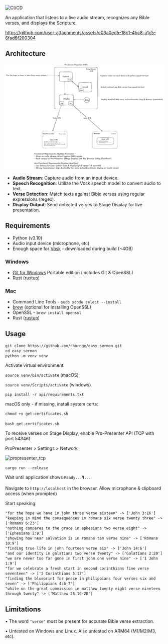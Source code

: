 ![CI/CD](https://github.com/chornge/easy_sermon/actions/workflows/build.yml/badge.svg?branch=main)

An application that listens to a live audio stream, recognizes any Bible verses, and displays the Scripture.

https://github.com/user-attachments/assets/c03a0ed5-18c1-4bc8-a1c5-6fad6f200304

## Architecture

![Design Doc](design_doc.excalidraw.png)

- **Audio Stream**: Capture audio from an input device.
- **Speech Recognition**: Utilize the Vosk speech model to convert audio to text.
- **Verse Detection**: Match texts against Bible verses using regular expressions (regex).
- **Display Output**: Send detected verses to Stage Display for live presentation.

## Requirements

- Python (v3.10)
- Audio input device (microphone, etc)
- Enough space for [Vosk](https://alphacephei.com/vosk/models) - downloaded during build (~4GB)

### Windows

- [Git for Windows](https://git-scm.com/downloads/win) Portable edition (includes Git & OpenSSL)
- Rust ([rustup](https://rustup.rs/))

### Mac

- Command Line Tools - `sudo xcode select --install`
- [brew](https://brew.sh) (optional for installing OpenSSL)
- OpenSSL - `brew install openssl`
- Rust ([rustup](https://rustup.rs/))

## Usage

```
git clone https://github.com/chornge/easy_sermon.git
cd easy_sermon
python -m venv venv
```

Activate virtual environment:

`source venv/bin/activate` (macOS)

`source venv/Scripts/activate` (windows)

```
pip install -r api/requirements.txt
```

macOS only - if missing, install system certs:

```
chmod +x get-certificates.sh

bash get-certificates.sh
```

To receive verses on Stage Display, enable Pro-Presenter API (TCP with port 54346)

ProPresenter > Settings > Network

<img width="321" height="400" alt="propresenter_tcp" src="https://github.com/user-attachments/assets/b3cc630a-0e0a-4826-b3fc-b5625ed68506" />

```
cargo run --release
```

Wait until application shows `Ready...🎙️...`

Navigate to `http://localhost` in the browser. Allow microphone & clipboard access (when prompted)

Start speaking:

```
"for the hope we have in john three verse sixteen" -> ['John 3:16']
"keeping in mind the consequences in romans six verse twenty three" -> ['Romans 6:23']
"nothing compares to the grace in ephesians two verse eight" -> ['Ephesians 2:8']
"showing how near salvation is in romans ten verse nine" -> ['Romans 10:9']
"finding true life in john fourteen verse six" -> ['John 14:6']
"and our identity in galatians two verse twenty" -> ['Galatians 2:20']
"we are never too far gone in first john one verse nine" -> ['1 John 1:9']
"for we celebrate a fresh start in second corinthians five verse seventeen" -> ['2 Corinthians 5:17']
"finding the blueprint for peace in philippians four verses six and seven" -> ['Philippians 4:6-7']
"while on the great commission in matthew twenty eight verse nineteen through twenty" -> ['Matthew 28:19-20']
```

## Limitations

• The word `"verse"` must be present for accurate Bible verse extraction.

• Untested on Windows and Linux. Also untested on ARM64 (M1/M2/M3, etc).

